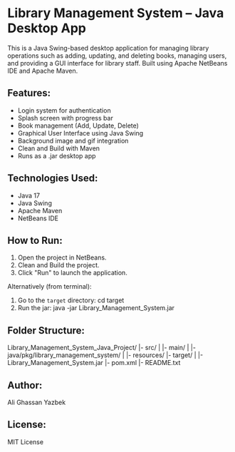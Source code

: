 Library Management System – Java Desktop App
============================================

This is a Java Swing-based desktop application for managing library operations
such as adding, updating, and deleting books, managing users, and providing a GUI
interface for library staff. Built using Apache NetBeans IDE and Apache Maven.

Features:
---------
- Login system for authentication
- Splash screen with progress bar
- Book management (Add, Update, Delete)
- Graphical User Interface using Java Swing
- Background image and gif integration
- Clean and Build with Maven
- Runs as a .jar desktop app

Technologies Used:
------------------
- Java 17
- Java Swing
- Apache Maven
- NetBeans IDE

How to Run:
-----------
1. Open the project in NetBeans.
2. Clean and Build the project.
3. Click "Run" to launch the application.

Alternatively (from terminal):
1. Go to the `target` directory:
   cd target
2. Run the jar:
   java -jar Library_Management_System.jar

Folder Structure:
-----------------
Library_Management_System_Java_Project/
|- src/
|  |- main/
|     |- java/pkg/library_management_system/
|     |- resources/
|- target/
|  |- Library_Management_System.jar
|- pom.xml
|- README.txt

Author:
-------
Ali Ghassan Yazbek

License:
--------
MIT License
